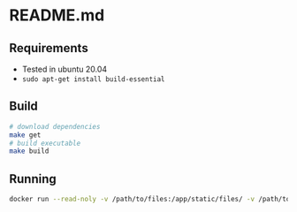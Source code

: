 # README.md

## Requirements

* Tested in ubuntu 20.04
* `sudo apt-get install build-essential`

## Build

```bash
# download dependencies
make get
# build executable
make build
```

## Running

```bash
docker run --read-noly -v /path/to/files:/app/static/files/ -v /path/to/keys:/app/keys/ sesopenko/onionfiles
```